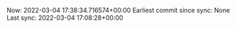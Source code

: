 Now: 2022-03-04 17:38:34.716574+00:00 Earliest commit since sync: None Last sync: 2022-03-04 17:08:28+00:00
